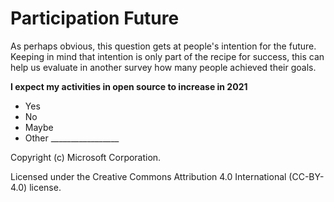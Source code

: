 # Participation Future
As perhaps obvious, this question gets at people's intention for the future. Keeping in mind that intention is only part of the recipe for success, this can help us evaluate in another survey how many people achieved their goals.

**I expect my activities in open source to increase in 2021**
- Yes
- No
- Maybe
- Other _________________


Copyright (c) Microsoft Corporation.

Licensed under the Creative Commons Attribution 4.0 International (CC-BY-4.0) license.